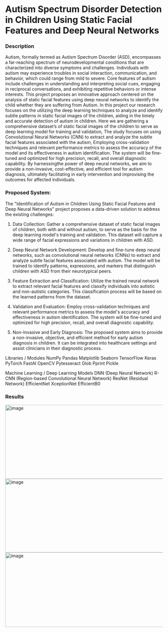 # Autism Spectrum Disorder Detection in Children Using Static Facial Features and Deep Neural Networks

### Description
Autism, formally termed as Autism Spectrum Disorder (ASD), encompasses a far-reaching spectrum of neurodevelopmental conditions that are characterized into diverse symptoms and challenges. Individuals with autism may experience troubles in social interaction, communication, and behavior, which could range from mild to severe. Core features of autism include challenges in understanding and interpreting social cues, engaging in reciprocal conversations, and exhibiting repetitive behaviors or intense interests. This project proposes an innovative approach centered on the analysis of static facial features using deep neural networks to identify the child whether they are suffering from Autism. In this project our research focuses on the utilizing the deep learning techniques to analyze and identify subtle patterns in static facial images of the children, aiding in the timely and accurate detection of autism in children. Here we are gathering a comprehensive dataset’s of static facial images of the children to serve as deep learning model for training and validation, The study focuses on using Convolutional Neural Networks (CNN) to extract and analyze the subtle facial features associated with the autism, Employing cross-validation techniques and relevant performance metrics to assess the accuracy of the model and its effectiveness in autism identification. The system will be fine-tuned and optimized for high precision, recall, and overall diagnostic capability. By harnessingthe power of deep neural networks, we aim to provide a non-invasive, cost-effective, and efficient tool for autism diagnosis, ultimately facilitating in early intervention and improvising the outcomes for affected individuals.

### Proposed System:
The "Identification of Autism in Children Using Static Facial Features and Deep Neural 
Networks" project proposes a data-driven solution to address the existing challenges: 

1. Data Collection: Gather a comprehensive dataset of static facial images of children, both 
with and without autism, to serve as the basis for the deep learning model's training and 
validation. This dataset will capture a wide range of facial expressions and variations in 
children with ASD.

2. Deep Neural Network Development: Develop and fine-tune deep neural networks, such 
as convolutional neural networks (CNNs) to extract and analyze subtle facial features 
associated with autism. The model will be trained to identify patterns, expressions, and 
markers that distinguish children with ASD from their neurotypical peers.

3. Feature Extraction and Classification: Utilize the trained neural network to extract 
relevant facial features and classify individuals into autistic and non-autistic categories. This 
classification process will be based on the learned patterns from the dataset.
 
4. Validation and Evaluation: Employ cross-validation techniques and relevant performance 
metrics to assess the model's accuracy and effectiveness in autism identification. The system 
will be fine-tuned and optimized for high precision, recall, and overall diagnostic capability.
 
5. Non-Invasive and Early Diagnosis: The proposed system aims to provide a non-invasive, 
objective, and efficient method for early autism diagnosis in children. It can be integrated into 
healthcare settings and assist clinicians in their diagnostic process.

Libraries / Modules
NumPy
Pandas
Matplotlib
Seaborn
TensorFlow
Keras
PyTorch
FastAI
OpenCV
Pytesseract
Glob
Pprint
Pickle

Machine Learning / Deep Learning Models
DNN (Deep Neural Network)
R-CNN (Region-based Convolutional Neural Network)
ResNet (Residual Network)
EfficientNet
XceptionNet
EfficientB0

### Results 

<img width="524" height="236" alt="image" src="https://github.com/user-attachments/assets/21a542a7-6b17-4800-ad0a-58442f5d259b" />

<img width="528" height="235" alt="image" src="https://github.com/user-attachments/assets/90bfcead-f5c5-41dd-95a9-39e01c711a67" />

<img width="531" height="238" alt="image" src="https://github.com/user-attachments/assets/527926de-f384-443d-b9dd-7c2cd4b4fc34" />





